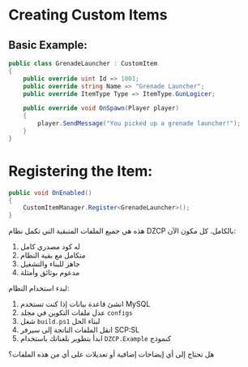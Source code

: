 # Creating Custom Items

## Basic Example:
```csharp
public class GrenadeLauncher : CustomItem
{
    public override uint Id => 1001;
    public override string Name => "Grenade Launcher";
    public override ItemType Type => ItemType.GunLogicer;

    public override void OnSpawn(Player player)
    {
        player.SendMessage("You picked up a grenade launcher!");
    }
}
```
# Registering the Item:
```csharp
public void OnEnabled()
{
    CustomItemManager.Register<GrenadeLauncher>();
}
```

هذه هي جميع الملفات المتبقية التي تكمل نظام DZCP بالكامل. كل مكون الآن:

1. له كود مصدري كامل
2. متكامل مع بقية النظام
3. جاهز للبناء والتشغيل
4. مدعوم بوثائق وأمثلة

لبدء استخدام النظام:

1. انشئ قاعدة بيانات إذا كنت تستخدم MySQL
2. عدل ملفات التكوين في مجلد `configs`
3. شغل `build.ps1` لبناء الحل
4. انقل الملفات الناتجة إلى سيرفر SCP:SL
5. ابدأ بتطوير بلغناتك باستخدام `DZCP.Example` كنموذج

هل تحتاج إلى أي إيضاحات إضافية أو تعديلات على أي من هذه الملفات؟